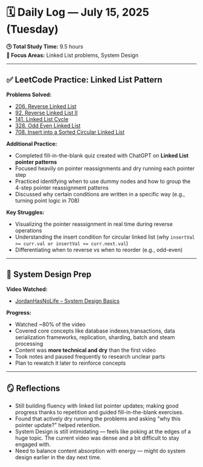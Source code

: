 # 🗓️ Daily Log — July 15, 2025 (Tuesday)

**🕒 Total Study Time:** 9.5 hours  
**📍 Focus Areas:** Linked List problems, System Design  

---

## ✅ LeetCode Practice: Linked List Pattern

**Problems Solved:**  
- [206. Reverse Linked List](https://leetcode.com/problems/reverse-linked-list/)  
- [92. Reverse Linked List II](https://leetcode.com/problems/reverse-linked-list-ii/)  
- [141. Linked List Cycle](https://leetcode.com/problems/linked-list-cycle/)  
- [328. Odd Even Linked List](https://leetcode.com/problems/odd-even-linked-list/)  
- [708. Insert into a Sorted Circular Linked List](https://leetcode.com/problems/insert-into-a-sorted-circular-linked-list/)

**Additional Practice:**  
- Completed fill-in-the-blank quiz created with ChatGPT on **Linked List pointer patterns**  
- Focused heavily on pointer reassignments and dry running each pointer step  
- Practiced identifying when to use dummy nodes and how to group the 4-step pointer reassignment patterns  
- Discussed why certain conditions are written in a specific way (e.g., turning point logic in 708)

**Key Struggles:**  
- Visualizing the pointer reassignment in real time during reverse operations  
- Understanding the insert condition for circular linked list (why `insertVal >= curr.val or insertVal <= curr.next.val`)  
- Differentiating when to reverse vs when to reorder (e.g., odd-even)

---

## 🧠 System Design Prep

**Video Watched:**  
- [JordanHasNoLife – System Design Basics](https://www.youtube.com/watch?v=iYIjJ7utdDI&t=643s&ab_channel=Jordanhasnolife)

**Progress:**  
- Watched ~80% of the video  
- Covered core concepts like database indexes,transactions, data serialization frameworks, replication, sharding, batch and steam processing 
- Content was **more technical and dry** than the first video  
- Took notes and paused frequently to research unclear parts  
- Plan to rewatch it later to reinforce concepts

---

## 🪞 Reflections

- Still building fluency with linked list pointer updates; making good progress thanks to repetition and guided fill-in-the-blank exercises.
- Found that actively dry running the problems and asking "why this pointer update?" helped retention.
- System Design is still intimidating — feels like poking at the edges of a huge topic. The current video was dense and a bit difficult to stay engaged with.
- Need to balance content absorption with energy — might do system design earlier in the day next time.